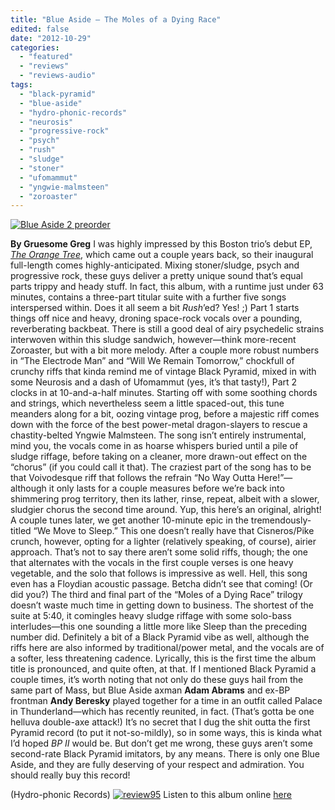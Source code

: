 ```yaml
---
title: "Blue Aside – The Moles of a Dying Race"
edited: false
date: "2012-10-29"
categories:
  - "featured"
  - "reviews"
  - "reviews-audio"
tags:
  - "black-pyramid"
  - "blue-aside"
  - "hydro-phonic-records"
  - "neurosis"
  - "progressive-rock"
  - "psych"
  - "rush"
  - "sludge"
  - "stoner"
  - "ufomammut"
  - "yngwie-malmsteen"
  - "zoroaster"
---
```


[![](http://www.hellbound.ca/wp-content/uploads/2012/10/Blue-Aside-2-preorder-590x577.jpg "Blue Aside 2 preorder")](http://www.hellbound.ca/2012/10/blue-aside-the-moles-of-a-dying-race/blue-aside-2-preorder/)

**By Gruesome Greg** I was highly impressed by this Boston trio’s debut EP, _[The Orange Tree](http://www.hellbound.ca/2011/01/blue-aside-–the-orange-tree/)_, which came out a couple years back, so their inaugural full-length comes highly-anticipated. Mixing stoner/sludge, psych and progressive rock, these guys deliver a pretty unique sound that’s equal parts trippy and heady stuff. In fact, this album, with a runtime just under 63 minutes, contains a three-part titular suite with a further five songs interspersed within. Does it all seem a bit _Rush_’ed? Yes! ;) Part 1 starts things off nice and heavy, droning space-rock vocals over a pounding, reverberating backbeat. There is still a good deal of airy psychedelic strains interwoven within this sludge sandwich, however—think more-recent Zoroaster, but with a bit more melody. After a couple more robust numbers in “The Electrode Man” and “Will We Remain Tomorrow,” chockfull of crunchy riffs that kinda remind me of vintage Black Pyramid, mixed in with some Neurosis and a dash of Ufomammut (yes, it’s that tasty!), Part 2 clocks in at 10-and-a-half minutes. Starting off with some soothing chords and strings, which nevertheless seem a little spaced-out, this tune meanders along for a bit, oozing vintage prog, before a majestic riff comes down with the force of the best power-metal dragon-slayers to rescue a chastity-belted Yngwie Malmsteen. The song isn’t entirely instrumental, mind you, the vocals come in as hoarse whispers buried until a pile of sludge riffage, before taking on a cleaner, more drawn-out effect on the “chorus” (if you could call it that). The craziest part of the song has to be that Voivodesque riff that follows the refrain “No Way Outta Here!”—although it only lasts for a couple measures before we’re back into shimmering prog territory, then its lather, rinse, repeat, albeit with a slower, sludgier chorus the second time around. Yup, this here’s an original, alright! A couple tunes later, we get another 10-minute epic in the tremendously-titled “We Move to Sleep.” This one doesn’t really have that Cisneros/Pike crunch, however, opting for a lighter (relatively speaking, of course), airier approach. That’s not to say there aren’t some solid riffs, though; the one that alternates with the vocals in the first couple verses is one heavy vegetable, and the solo that follows is impressive as well. Hell, this song even has a Floydian acoustic passage. Betcha didn’t see that coming! (Or did you?) The third and final part of the “Moles of a Dying Race” trilogy doesn’t waste much time in getting down to business. The shortest of the suite at 5:40, it comingles heavy sludge riffage with some solo-bass interludes—this one sounding a little more like Sleep than the preceding number did. Definitely a bit of a Black Pyramid vibe as well, although the riffs here are also informed by traditional/power metal, and the vocals are of a softer, less threatening cadence. Lyrically, this is the first time the album title is pronounced, and quite often, at that. If I mentioned Black Pyramid a couple times, it’s worth noting that not only do these guys hail from the same part of Mass, but Blue Aside axman **Adam Abrams** and ex-BP frontman **Andy Beresky** played together for a time in an outfit called Palace in Thunderland—which has recently reunited, in fact. (That’s gotta be one helluva double-axe attack!) It’s no secret that I dug the shit outta the first Pyramid record (to put it not-so-mildly), so in some ways, this is kinda what I’d hoped _BP II_ would be. But don’t get me wrong, these guys aren’t some second-rate Black Pyramid imitators, by any means. There is only one Blue Aside, and they are fully deserving of your respect and admiration. You should really buy this record!

(Hydro-phonic Records) [![](http://www.hellbound.ca/wp-content/uploads/2009/07/review951.png "review95")](http://www.hellbound.ca/2009/07/anb-endless-blockade-split7/review95-3/) Listen to this album online [here](http://blueaside.bandcamp.com/album/the-moles-of-a-dying-race)

